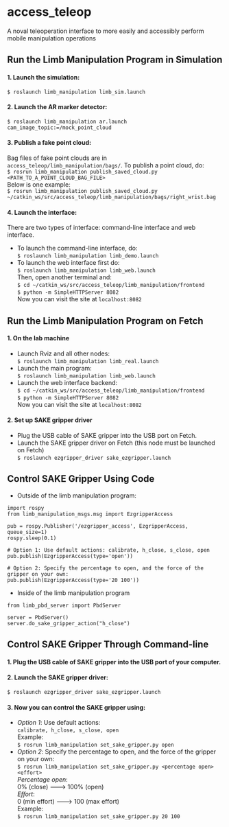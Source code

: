 # access_teleop
A noval teleoperation interface to more easily and accessibly perform mobile manipulation operations

## Run the Limb Manipulation Program in Simulation  
####  1. Launch the simulation:  
`$ roslaunch limb_manipulation limb_sim.launch`
#### 2. Launch the AR marker detector:  
`$ roslaunch limb_manipulation ar.launch cam_image_topic:=/mock_point_cloud`
#### 3. Publish a fake point cloud: 
Bag files of fake point clouds are in `access_teleop/limb_manipulation/bags/`. To publish a point cloud, do:  
`$ rosrun limb_manipulation publish_saved_cloud.py <PATH_TO_A_POINT_CLOUD_BAG_FILE>`  
Below is one example:  
`$ rosrun limb_manipulation publish_saved_cloud.py ~/catkin_ws/src/access_teleop/limb_manipulation/bags/right_wrist.bag`
#### 4. Launch the interface:  
There are two types of interface: command-line interface and web interface.  
- To launch the command-line interface, do:  
`$ roslaunch limb_manipulation limb_demo.launch`
- To launch the web interface first do:  
`$ roslaunch limb_manipulation limb_web.launch`  
Then, open another terminal and:  
`$ cd ~/catkin_ws/src/access_teleop/limb_manipulation/frontend`  
`$ python -m SimpleHTTPServer 8082`  
Now you can visit the site at `localhost:8082`

## Run the Limb Manipulation Program on Fetch  
#### 1. On the lab machine
- Launch Rviz and all other nodes:  
`$ roslaunch limb_manipulation limb_real.launch`  
- Launch the main program:  
`$ roslaunch limb_manipulation limb_web.launch`  
- Launch the web interface backend:  
`$ cd ~/catkin_ws/src/access_teleop/limb_manipulation/frontend`  
`$ python -m SimpleHTTPServer 8082`  
Now you can visit the site at `localhost:8082`
#### 2. Set up SAKE gripper driver
- Plug the USB cable of SAKE gripper into the USB port on Fetch.  
- Launch the SAKE gripper driver on Fetch (this node must be launched on Fetch)  
`$ roslaunch ezgripper_driver sake_ezgripper.launch`

## Control SAKE Gripper Using Code
- Outside of the limb manipulation program:
```
import rospy
from limb_manipulation_msgs.msg import EzgripperAccess

pub = rospy.Publisher('/ezgripper_access', EzgripperAccess, queue_size=1)
rospy.sleep(0.1)

# Option 1: Use default actions: calibrate, h_close, s_close, open
pub.publish(EzgripperAccess(type='open'))

# Option 2: Specify the percentage to open, and the force of the gripper on your own:  
pub.publish(EzgripperAccess(type='20 100'))
```
- Inside of the limb manipulation program
```
from limb_pbd_server import PbdServer

server = PbdServer()
server.do_sake_gripper_action("h_close")
```

## Control SAKE Gripper Through Command-line
#### 1. Plug the USB cable of SAKE gripper into the USB port of your computer.  
#### 2. Launch the SAKE gripper driver:   
`$ roslaunch ezgripper_driver sake_ezgripper.launch`
#### 3. Now you can control the SAKE gripper using:  
- *Option 1*: Use default actions:  
`calibrate, h_close, s_close, open`  
Example:  
`$ rosrun limb_manipulation set_sake_gripper.py open`
- *Option 2*: Specify the percentage to open, and the force of the gripper on your own:  
`$ rosrun limb_manipulation set_sake_gripper.py <percentage open> <effort>`  
*Percentage open*:  
0% (close) ---> 100% (open)  
*Effort*:  
0 (min effort) ---> 100 (max effort)  
Example:  
`$ rosrun limb_manipulation set_sake_gripper.py 20 100`

